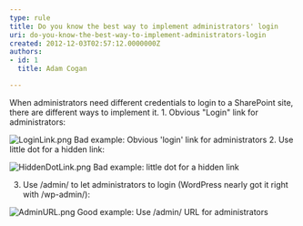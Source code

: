 ```yaml
---
type: rule
title: Do you know the best way to implement administrators' login
uri: do-you-know-the-best-way-to-implement-administrators-login
created: 2012-12-03T02:57:12.0000000Z
authors:
- id: 1
  title: Adam Cogan

---
```


 When administrators need different credentials to login to a SharePoint site, there are different ways to implement it. 
​1. Obvious "Login" link for administrators:

![LoginLink.png](/PublishingImages/LoginLink.png)
Bad example: Obvious 'login' link for administrators 
2. Use little dot for a hidden link:

![HiddenDotLink.png](/PublishingImages/HiddenDotLink.png)
Bad example: little dot for a hidden link

3. Use /admin/ to let administrators to login (WordPress nearly got it right with /wp-admin/):

![AdminURL.png](/PublishingImages/AdminURL.png)
Good example: Use /admin/ URL for administrators


